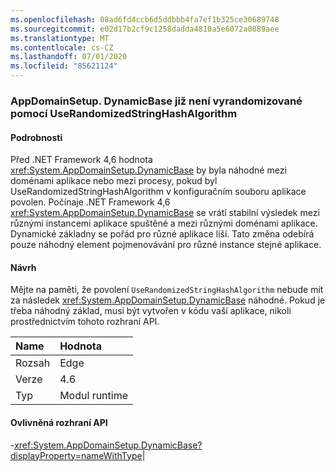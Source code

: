 ```yaml
---
ms.openlocfilehash: 08ad6fd4ccb6d5ddbbb4fa7ef1b325ce30689748
ms.sourcegitcommit: e02d17b2cf9c1258dadda4810a5e6072a0089aee
ms.translationtype: MT
ms.contentlocale: cs-CZ
ms.lasthandoff: 07/01/2020
ms.locfileid: "85621124"
---
```

### <a name="appdomainsetupdynamicbase-is-no-longer-randomized-by-userandomizedstringhashalgorithm"></a>AppDomainSetup. DynamicBase již není vyrandomizované pomocí UseRandomizedStringHashAlgorithm

#### <a name="details"></a>Podrobnosti

Před .NET Framework 4,6 hodnota <xref:System.AppDomainSetup.DynamicBase> by byla náhodné mezi doménami aplikace nebo mezi procesy, pokud byl UseRandomizedStringHashAlgorithm v konfiguračním souboru aplikace povolen. Počínaje .NET Framework 4,6 <xref:System.AppDomainSetup.DynamicBase> se vrátí stabilní výsledek mezi různými instancemi aplikace spuštěné a mezi různými doménami aplikace. Dynamické základny se pořád pro různé aplikace liší. Tato změna odebírá pouze náhodný element pojmenovávání pro různé instance stejné aplikace.

#### <a name="suggestion"></a>Návrh

Mějte na paměti, že povolení <code>UseRandomizedStringHashAlgorithm</code> nebude mít za následek <xref:System.AppDomainSetup.DynamicBase> náhodné. Pokud je třeba náhodný základ, musí být vytvořen v kódu vaší aplikace, nikoli prostřednictvím tohoto rozhraní API.

| Name    | Hodnota       |
|:--------|:------------|
| Rozsah   |Edge|
|Verze|4.6|
|Typ|Modul runtime

#### <a name="affected-apis"></a>Ovlivněná rozhraní API

-<xref:System.AppDomainSetup.DynamicBase?displayProperty=nameWithType></li></ul>|
